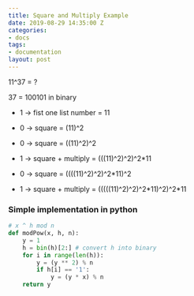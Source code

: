 ```yaml
---
title: Square and Multiply Example
date: 2019-08-29 14:35:00 Z
categories:
- docs
tags:
- documentation
layout: post
---
```


11^37 = ?

37 = 100101 in binary

* 1 -> fist one list number          = 11

* 0 -> square                                    = (11)^2

* 0 -> square                                    = ((11)^2)^2

* 1 -> square \+ multiply              = (((11)^2)^2)^2\*11

* 0 -> square                                    = ((((11)^2)^2)^2\*11)^2

* 1 -> square \+ multiply              = (((((11)^2)^2)^2\*11)^2)^2\*11


<!--more-->

### Simple implementation in python

```python
# x ^ h mod n
def modPow(x, h, n):
    y = 1
    h = bin(h)[2:] # convert h into binary
    for i in range(len(h)):
        y = (y ** 2) % n
        if h[i] == '1':
            y = (y * x) % n
    return y
```
